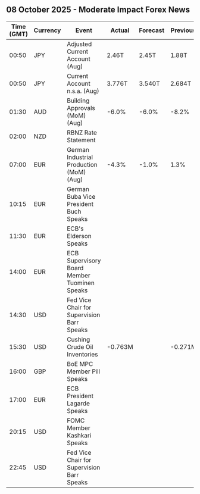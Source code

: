 ## 08 October 2025 - Moderate Impact Forex News

| Time (GMT) | Currency | Event | Actual | Forecast | Previous |
|------|----------|-------|--------|----------|----------|
| 00:50 | JPY | Adjusted Current Account (Aug) | 2.46T | 2.45T | 1.88T |
| 00:50 | JPY | Current Account n.s.a. (Aug) | 3.776T | 3.540T | 2.684T |
| 01:30 | AUD | Building Approvals (MoM) (Aug) | -6.0% | -6.0% | -8.2% |
| 02:00 | NZD | RBNZ Rate Statement |  |  |  |
| 07:00 | EUR | German Industrial Production (MoM) (Aug) | -4.3% | -1.0% | 1.3% |
| 10:15 | EUR | German Buba Vice President Buch Speaks |  |  |  |
| 11:30 | EUR | ECB's Elderson Speaks |  |  |  |
| 14:00 | EUR | ECB Supervisory Board Member Tuominen Speaks |  |  |  |
| 14:30 | USD | Fed Vice Chair for Supervision Barr Speaks |  |  |  |
| 15:30 | USD | Cushing Crude Oil Inventories | -0.763M |  | -0.271M |
| 16:00 | GBP | BoE MPC Member Pill Speaks |  |  |  |
| 17:00 | EUR | ECB President Lagarde Speaks |  |  |  |
| 20:15 | USD | FOMC Member Kashkari Speaks |  |  |  |
| 22:45 | USD | Fed Vice Chair for Supervision Barr Speaks |  |  |  |
